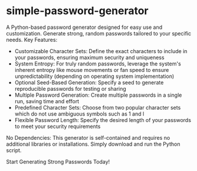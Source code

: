 # simple-password-generator
A Python-based password generator designed for easy use and customization. Generate strong, random passwords tailored to your specific needs.
Key Features:

- Customizable Character Sets: Define the exact characters to include in your passwords, ensuring maximum security and uniqueness
- System Entropy: For truly random passwords, leverage the system's inherent entropy like mouse movements or fan speed to ensure unpredictability (depending on operating system implementation)
- Optional Seed-Based Generation: Specify a seed to generate reproducible passwords for testing or sharing
- Multiple Password Generation: Create multiple passwords in a single run, saving time and effort
- Predefined Character Sets: Choose from two popular character sets which do not use ambiguous symbols such as 1 and l
- Flexible Password Length: Specify the desired length of your passwords to meet your security requirements

No Dependencies: This generator is self-contained and requires no additional libraries or installations. Simply download and run the Python script.

Start Generating Strong Passwords Today!
